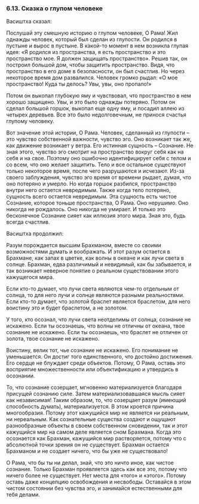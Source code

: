 ### 6.13. Сказка о глупом человеке


Васиштха сказал:

Послушай эту смешную историю о глупом человеке, О Рама! Жил однажды человек, который был сделан из глупости. Он родился в пустыне и вырос в пустыне. В какой-то момент в нем возникла глупая идея: «Я родился из пространства, я есть пространство и это пространство мое. Я должен защищать пространство». Решив так, он построил большой дом, чтобы защитить пространство. Видя, что пространство в его доме в безопасности, он был счастлив. Но через некоторое время дом развалился. Человек громко рыдал: «О мое пространство! Куда ты делось? Увы, увы, оно пропало!»

Потом он выкопал глубокую яму и чувствовал, что пространство в нем хорошо защищено. Увы, и это было однажды потеряно. Потом он сделал большой горшок, выкопал еще одну яму, и посадил аллею из четырех деревьев. Все это было недолговечным, не принося счастья глупому человеку.

Вот значение этой истории, О Рама. Человек, сделанный из глупости – это чувство собственной важности, чувство эго. Оно возникает так же, как движение возникает у ветра. Его истинная сущность – Сознание. Не зная этого, чувство эго смотрит на пространство вокруг себя как на себя и на свое. Поэтому оно ошибочно идентифицирует себя с телом и со всем, что оно желает защитить. Тело и все остальное существуют только некоторое время, после чего разрушаются и исчезают. Из-за своего заблуждения, чувство эго время от времени рыдает, думая, что оно потеряно и умерло. Но когда горшок разбился, пространство внутри него остается невредимым. Также когда тело потеряно, сущность всего остается невредимым. Эта сущность есть чистое Сознание, которое тоньше пространства, О Рама. Оно нерушимо. Оно никогда не рождалось. Оно никогда не умирает. И только это бесконечное Сознание сияет как иллюзия этого мира. Зная это, будь всегда счастлив.

Васиштха продолжил:

Разум порождается высшим Брахманом, вместе со своими возможностями думать и воображать. И этот разум остается в Брахмане, как запах в цветке, как волны в океане и как лучи света в солнце. Брахман, едва различимый и невидимый, как бы забывается, и так возникает неверное понятие о реальном существовании этого кажущегося мира.

Если кто-то думает, что лучи света являются чем-то отдельным от солнца, то для него лучи и солнце являются разными реальностями. Если кто-то думает, что золотой браслет является браслетом, для него воистину это и будет браслетом, а не золотом.

У того, кто осознал, что лучи света неотделимы от солнца, сознание не искажено. Если ты осознаешь, что волны не отличны от океана, твое сознание не искажено. Если ты осознаешь, что браслет не отличен от золота, твое сознание не искажено.

Воистину, велик тот, чье сознание не искажено. Его понимание не уменьшается. Он достиг того единственного, что достойно достижения. Его сердце не блуждает среди объектов. Потому, О Рама, оставь это восприятие множественности или объектификацию и утвердись в осознании.

То, что сознание созерцает, мгновенно материализуется благодаря присущей сознанию силе. Затем материализовавшаяся мысль сияет как независимая! Таким образом, то, что созерцает разум (имеющий способность думать), материализуется. В этом кроется причина многообразия. Потому этот кажущийся мир не является ни реальным, ни нереальным. Как сознательные существа создают и ощущают разнообразные объекты в своем собственном сновидении, так и этот кажущийся мир на самом деле является сном Брахмана. Когда это осознается как Брахман, кажущийся мир растворяется, потому что с абсолютной точки зрения он не существует. Брахман остается Брахманом и не создает ничего, что бы уже не существовало!

О Рама, что бы ты ни делал, знай, что это ничто иное, как чистое сознание. Только Брахман проявляется здесь как все это, потому что ничего более не существует. Нет места для «того» и «этого». Потому оставь даже концепцию освобождения и несвободы. Оставайся в этом чистом состоянии без чувства эго, и занимайся естественными для тебя делами.
